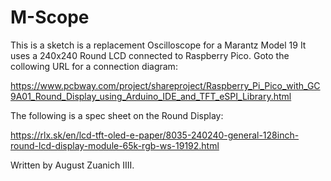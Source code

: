 # M-Scope

This is a sketch is a replacement Oscilloscope for a Marantz Model 19
It uses a 240x240 Round LCD connected to Raspberry Pico. Goto the collowing URL for a connection diagram:

https://www.pcbway.com/project/shareproject/Raspberry_Pi_Pico_with_GC9A01_Round_Display_using_Arduino_IDE_and_TFT_eSPI_Library.html

The following is a spec sheet on the Round Display:

https://rlx.sk/en/lcd-tft-oled-e-paper/8035-240240-general-128inch-round-lcd-display-module-65k-rgb-ws-19192.html
 
Written by August Zuanich IIII.
